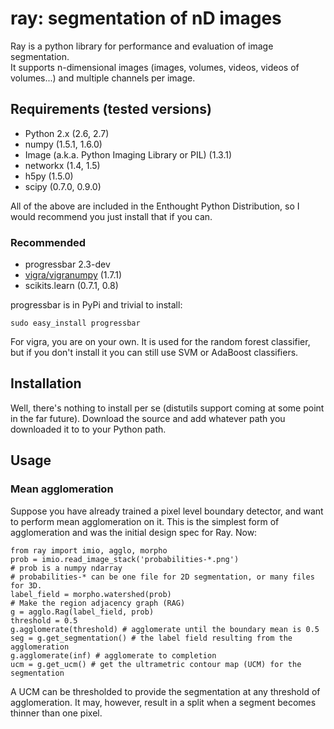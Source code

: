 # ray: segmentation of nD images

Ray is a python library for performance and evaluation of image segmentation.  
It supports n-dimensional images (images, volumes, videos, videos of 
volumes...) and multiple channels per image.

## Requirements (tested versions)

* Python 2.x (2.6, 2.7)
* numpy (1.5.1, 1.6.0)
* Image (a.k.a. Python Imaging Library or PIL) (1.3.1)
* networkx (1.4, 1.5)
* h5py (1.5.0)
* scipy (0.7.0, 0.9.0)

All of the above are included in the Enthought Python Distribution, so I would
recommend you just install that if you can.

### Recommended

* progressbar 2.3-dev
* [vigra/vigranumpy](hci.iwr.uni-heidelberg.de/vigra/) (1.7.1)
* scikits.learn (0.7.1, 0.8)

progressbar is in PyPi and trivial to install:

```
sudo easy_install progressbar
```

For vigra, you are on your own. It is used for the random forest classifier,
but if you don't install it you can still use SVM or AdaBoost classifiers.

## Installation

Well, there's nothing to install per se (distutils support coming at some point
in the far future). Download the source and add whatever path you downloaded it
to to your Python path.

## Usage

### Mean agglomeration

Suppose you have already trained a pixel level boundary detector, and want to
perform mean agglomeration on it. This is the simplest form of agglomeration
and was the initial design spec for Ray. Now:

```
from ray import imio, agglo, morpho
prob = imio.read_image_stack('probabilities-*.png') 
# prob is a numpy ndarray
# probabilities-* can be one file for 2D segmentation, or many files for 3D.
label_field = morpho.watershed(prob)
# Make the region adjacency graph (RAG)
g = agglo.Rag(label_field, prob)
threshold = 0.5
g.agglomerate(threshold) # agglomerate until the boundary mean is 0.5
seg = g.get_segmentation() # the label field resulting from the agglomeration
g.agglomerate(inf) # agglomerate to completion
ucm = g.get_ucm() # get the ultrametric contour map (UCM) for the segmentation
```

A UCM can be thresholded to provide the segmentation at any threshold of 
agglomeration. It may, however, result in a split when a segment becomes
thinner than one pixel.
